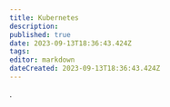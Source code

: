 ```yaml
---
title: Kubernetes
description: 
published: true
date: 2023-09-13T18:36:43.424Z
tags: 
editor: markdown
dateCreated: 2023-09-13T18:36:43.424Z
---
```


.